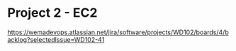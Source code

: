 # Project 2 - EC2
https://wemadevops.atlassian.net/jira/software/projects/WD102/boards/4/backlog?selectedIssue=WD102-41

